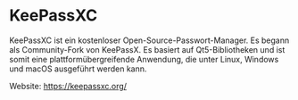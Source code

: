 # KeePassXC

KeePassXC ist ein kostenloser Open-Source-Passwort-Manager. Es begann als Community-Fork von KeePassX. Es basiert auf Qt5-Bibliotheken und ist somit eine plattformübergreifende Anwendung, die unter Linux, Windows und macOS ausgeführt werden kann.

Website: https://keepassxc.org/